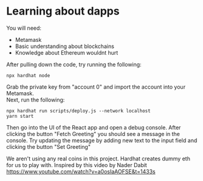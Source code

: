 # Learning about dapps
You will need:
- Metamask
- Basic understanding about blockchains
- Knowledge about Ethereum wouldnt hurt

After pulling down the code, try running the following:

```shell
npx hardhat node
```
Grab the private key from "account 0" and import the account into your Metamask.  
Next, run the following:

```shell
npx hardhat run scripts/deploy.js --network localhost
yarn start
```

Then go into the UI of the React app and open a debug console.
After clicking the button "Fetch Greeting" you should see a message in the console.
Try updating the message by adding new text to the input field and clicking the button "Set Greeting"

We aren't using any real coins in this project. Hardhat creates dummy eth for us to play with.
Inspired by this video by Nader Dabit https://www.youtube.com/watch?v=a0osIaAOFSE&t=1433s
